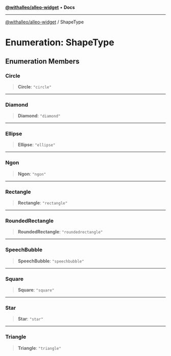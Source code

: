 [**@withalleo/alleo-widget**](../README.md) • **Docs**

***

[@withalleo/alleo-widget](../globals.md) / ShapeType

# Enumeration: ShapeType

## Enumeration Members

### Circle

> **Circle**: `"circle"`

***

### Diamond

> **Diamond**: `"diamond"`

***

### Ellipse

> **Ellipse**: `"ellipse"`

***

### Ngon

> **Ngon**: `"ngon"`

***

### Rectangle

> **Rectangle**: `"rectangle"`

***

### RoundedRectangle

> **RoundedRectangle**: `"roundedrectangle"`

***

### SpeechBubble

> **SpeechBubble**: `"speechbubble"`

***

### Square

> **Square**: `"square"`

***

### Star

> **Star**: `"star"`

***

### Triangle

> **Triangle**: `"triangle"`
